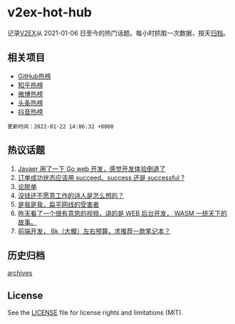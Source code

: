 # v2ex-hot-hub

 记录[V2EX](https://www.v2ex.com/)从 2021-01-06 日至今的热门话题。每小时抓取一次数据，按天[归档](archives)。
 
 ## 相关项目

- [GitHub热榜](https://github.com/snaildev/github-hot-hub)
- [知乎热榜](https://github.com/snaildev/zhihu-hot-hub)
- [微博热榜](https://github.com/snaildev/weibo-hot-hub)
- [头条热榜](https://github.com/snaildev/toutiao-hot-hub)
- [抖音热榜](https://github.com/snaildev/douyin-hot-hub)


 `更新时间：2022-01-22 14:06:32 +0800`

## 热议话题

1. [Javaer 用了一下 Go web 开发，感觉开发体验倒退了](https://www.v2ex.com/t/829692)
1. [订单成功状态应该用 succeed、success 还是 successful ?](https://www.v2ex.com/t/829748)
1. [论脱单](https://www.v2ex.com/t/829705)
1. [没钱还不愿意工作的诗人是怎么想的？](https://www.v2ex.com/t/829736)
1. [是我是我，扁平网线的受害者](https://www.v2ex.com/t/829820)
1. [昨天看了一个很有意思的视频，讲的是 WEB 后台开发， WASM 一统天下的故事。](https://www.v2ex.com/t/829706)
1. [前端开发， 6k（大概）左右预算，求推荐一款笔记本？](https://www.v2ex.com/t/829818)

## 历史归档

[archives](archives)

## License

See the [LICENSE](LICENSE) file for license rights and limitations (MIT).
